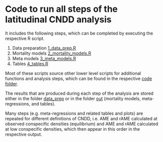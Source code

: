 # Code to run all steps of the latitudinal CNDD analysis

It includes the following steps, which can be completed by executing the respective R script.

1)  Data preparation [1_data_prep.R](/code/1_data_prep.R)
2)  Mortality models [2_mortality_models.R](/code/2_mortality_models.R)
3)  Meta models [3_meta_models.R](/code/3_meta_models.R)
4)  Tables [4_tables.R](/code/4_tables.R)

Most of these scripts source other lower level scripts for additional functions and analysis steps, which can be found in the respective [code folder](/code/).

The results that are produced during each step of the analysis are stored either in the folder [data_prep](/data_prep) or in the folder [out](/out) (mortality models, meta-regressions, and tables). 

Many steps (e.g. meta-regressions and related tables and plots) are repeated for different definitions of CNDD, i.e. AME and rAME calculated at observed conspecific densities (equilibrium) and AME and rAME calculated at low conspecific densities, which then appear in this order in the respective output. 
